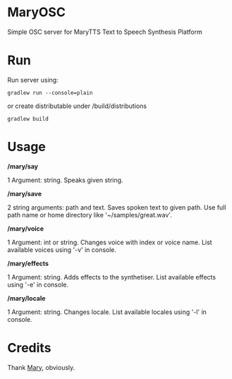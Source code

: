 # MaryOSC
Simple OSC server for MaryTTS Text to Speech Synthesis Platform

# Run

Run server using:
```
gradlew run --console=plain
```

or create distributable under /build/distributions
```
gradlew build
```

# Usage

**/mary/say** 

1 Argument: string. Speaks given string.

**/mary/save**

2 string arguments: path and text. Saves spoken text to given path. Use full path name or home directory like '~/samples/great.wav'.

**/mary/voice**

1 Argument: int or string. Changes voice with index or voice name. List available voices using '-v' in console.

**/mary/effects**

1 Argument: string. Adds effects to the synthetiser. List available effects using '-e' in console.

**/mary/locale**

1 Argument: string. Changes locale. List available locales using '-l' in console.

# Credits

Thank [Mary](https://github.com/marytts/marytts), obviously.
